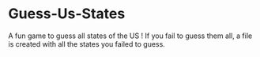 # Guess-Us-States

A fun game to guess all states of the US !
If you fail to guess them all, a file is created with all the states you failed to guess.
